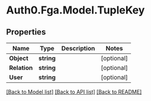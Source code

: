# Auth0.Fga.Model.TupleKey

## Properties

Name | Type | Description | Notes
------------ | ------------- | ------------- | -------------
**Object** | **string** |  | [optional] 
**Relation** | **string** |  | [optional] 
**User** | **string** |  | [optional] 

[[Back to Model list]](../README.md#models) [[Back to API list]](../README.md#api-endpoints) [[Back to README]](../README.md)

